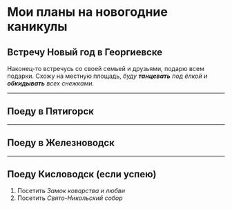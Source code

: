 # Мои планы на новогодние каникулы

## Встречу Новый год в Георгиевске
Наконец-то встречусь со своей семьей и друзьями, подарю всем подарки. Схожу на местную площадь, _буду **танцевать** под ёлкой и **обкидывать** всех снежками_.

---
## Поеду в Пятигорск

---
## Поеду в Железноводск

---
## Поеду Кисловодск (если успею)
1. Посетить *Замок коварства и любви*
2. Посетить *Свято-Никольский собор*

